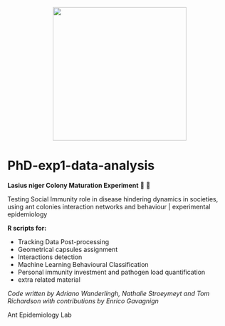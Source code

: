 <p align="center">
<img src="https://user-images.githubusercontent.com/47888790/184152615-5b94905a-9ddc-4d8f-8f27-3b10a2fda858.png" width="300" />
</p>

# PhD-exp1-data-analysis

<strong>Lasius niger Colony Maturation Experiment</strong> :ant: 🦠

Testing Social Immunity role in disease hindering dynamics in societies, using ant colonies interaction networks and behaviour | experimental epidemiology



<strong>R scripts for:</strong>
- Tracking Data Post-processing
- Geometrical capsules assignment
- Interactions detection
- Machine Learning Behavioural Classification
- Personal immunity investment and pathogen load quantification
- extra related material

<em>Code written by Adriano Wanderlingh, Nathalie Stroeymeyt and Tom Richardson with contributions by Enrico Gavagnign</em>

Ant Epidemiology Lab

